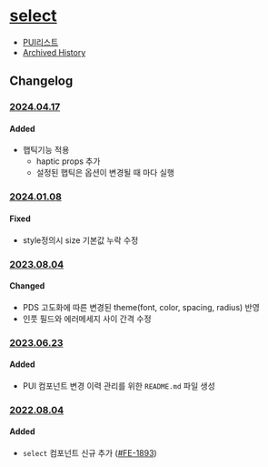 # [select](https://rxc.atlassian.net/browse/FE-1893)
  * [PUI리스트](../README.md)
  * [Archived History](https://www.notion.so/rxc/Select-ed46706f29394dde934167e2c486ef71?pvs=4)

## Changelog

### [2024.04.17](https://rxc.atlassian.net/browse/FE-4463)
#### Added
  * 햅틱기능 적용
    * haptic props 추가 
    * 설정된 햅틱은 옵션이 변경될 때 마다 실행

### [2024.01.08](https://rxc.atlassian.net/browse/FE-3971)
#### Fixed
  * style정의시 size 기본값 누락 수정

### [2023.08.04](https://rxc.atlassian.net/browse/FE-3492)
#### Changed
  * PDS 고도화에 따른 변경된 theme(font, color, spacing, radius) 반영
  * 인풋 필드와 에러메세지 사이 간격 수정

### [2023.06.23](https://rxc.atlassian.net/browse/FE-3326)
#### Added 
  * PUI 컴포넌트 변경 이력 관리를 위한 `README.md` 파일 생성

### [2022.08.04](https://github.com/rxcompany/fe-mobile/commit/7d2bb4f89c2fc9eadca7ed2292916b85fcaf074d)
#### Added 
  * `select` 컴포넌트 신규 추가 ([#FE-1893](https://rxc.atlassian.net/browse/FE-1893))

